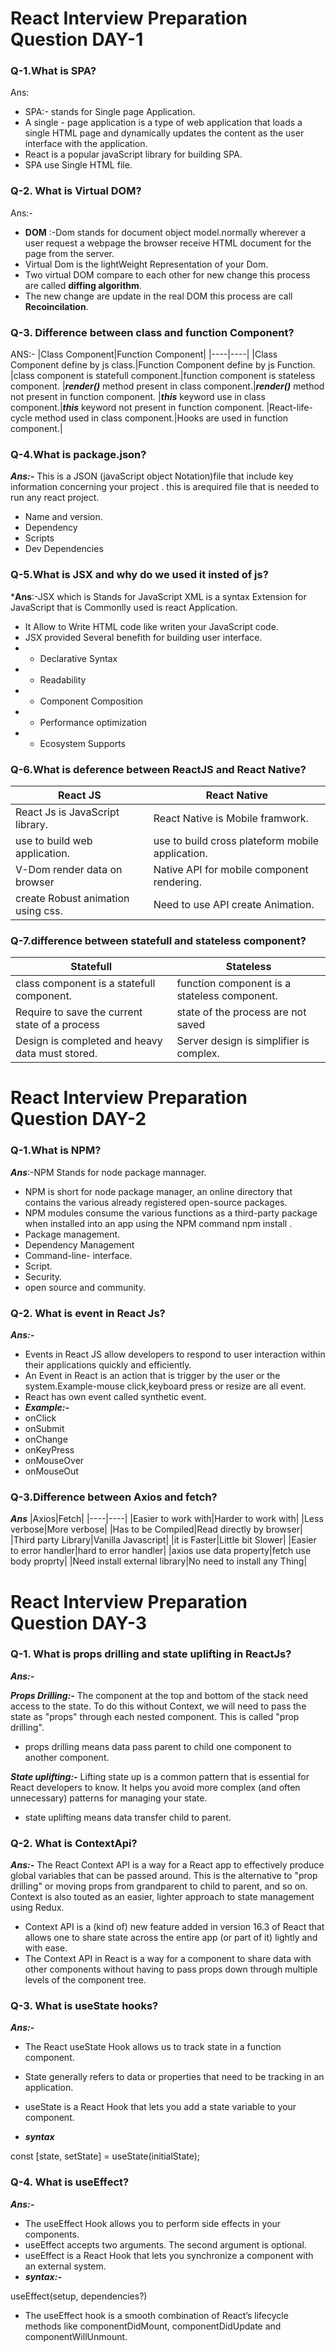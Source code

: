 # React Interview Preparation Question DAY-1
### Q-1.What is SPA?
Ans: 
- SPA:- stands for Single page Application.
- A single - page application is a type of web application that loads a single HTML page and dynamically updates the content as the user interface with the application.
- React is a popular javaScript library for building SPA.
- SPA use Single HTML file.
### Q-2. What is Virtual DOM?
Ans:-
- **DOM** :-Dom stands for document object model.normally wherever a user request a webpage the browser receive HTML document for the page from the server.
- Virtual Dom is the lightWeight Representation of your Dom.
- Two virtual DOM compare to each other for new change this process are called **diffing algorithm**.
- The new change are update in the real DOM this process are call **Recoincilation**.
### Q-3. Difference between class and function Component?
ANS:-
|Class Component|Function Component|
|----|----|
|Class Component define by js class.|Function Component define by js Function.
|class component is statefull component.|function component is stateless component.
|***render()*** method present in class component.|***render()*** method not present in function component.
|***this*** keyword use in class component.|***this*** keyword not present in function component.
|React-life-cycle method used in class component.|Hooks are used in function component.|

### Q-4.What is package.json?
***Ans:-*** This is a JSON (javaScript object Notation)file that include key information concerning your project . this is arequired file that is needed to run any react project.

- Name and version.
- Dependency
- Scripts
- Dev Dependencies

### Q-5.What is JSX and why do we used it insted of js?
***Ans**:-JSX which is Stands for JavaScript XML is a syntax Extension for JavaScript that is Commonlly used is react Application.

- It Allow to Write HTML code like writen your JavaScript code.
- JSX provided Several benefith for building user interface.
- - Declarative Syntax
- - Readability
- - Component Composition
- - Performance optimization
- - Ecosystem Supports

### Q-6.What is deference between ReactJS and React Native?
|React JS|React Native|
|----|----|
|React Js is JavaScript library.|React Native is  Mobile framwork.|
|use to build web application.|use to build cross plateform mobile application.|
V-Dom render data on browser|Native API for mobile component rendering.|
|create Robust animation using css.|Need to use API create Animation.|

### Q-7.difference between statefull and stateless component?
|Statefull|Stateless|
|----|----|
class component is a statefull component.|function component is a stateless component.|
|Require to save the current state of a process|state of the process are not saved|
|Design is completed and heavy data must stored.|Server design is simplifier is complex.|


# React Interview Preparation Question DAY-2
### Q-1.What is NPM?
***Ans***:-NPM Stands for node package mannager.

- NPM is short for node package manager, an online directory that contains the various already registered open-source packages.
- NPM modules consume the various functions as a third-party package when installed into an app using the NPM command npm install .
- Package management.
- Dependency Management
- Command-line- interface.
- Script.
- Security.
- open source and community.
### Q-2. What is event in React Js?
***Ans:-***

- Events in React JS allow developers to respond to user interaction within their applications quickly and efficiently. 
- An Event in React is an action that is trigger by the user or the system.Example-mouse click,keyboard press or resize are all event.
- React has own event called synthetic event.
- ***Example:-***
- onClick
- onSubmit
- onChange
- onKeyPress
- onMouseOver
- onMouseOut

### Q-3.Difference between Axios and fetch?
***Ans***
|Axios|Fetch|
|----|----|
|Easier to work with|Harder to work with|
|Less verbose|More verbose|
|Has to be Compiled|Read directly by browser|
|Third party Library|Vanilla Javascript|
|it is Faster|Little bit Slower|
|Easier to error handler|hard to error handler|
|axios use data property|fetch use body proprty|
|Need install external library|No need to install any Thing|

# React Interview Preparation Question DAY-3

### Q-1. What is props drilling and state uplifting in ReactJs?
***Ans:-***

 ***Props Drilling:-*** The component at the top and bottom of the stack need access to the state.
To do this without Context, we will need to pass the state as "props" through each nested component. This is called "prop drilling".

- props drilling means data pass parent to child one component to another component.

***State uplifting:-*** Lifting state up is a common pattern that is essential for React developers to know. It helps you avoid more complex (and often unnecessary) patterns for managing your state.

- state uplifting means data transfer child to parent.


### Q-2. What is ContextApi?
***Ans:-*** The React Context API is a way for a React app to effectively produce global variables that can be passed around. This is the alternative to "prop drilling" or moving props from grandparent to child to parent, and so on. Context is also touted as an easier, lighter approach to state management using Redux.

- Context API is a (kind of) new feature added in version 16.3 of React that allows one to share state across the entire app (or part of it) lightly and with ease.
- The Context API in React is a way for a component to share data with other components without having to pass props down through multiple levels of the component tree.

### Q-3. What is useState hooks?
***Ans:-***

- The React useState Hook allows us to track state in a function component.
- State generally refers to data or properties that need to be tracking in an application.

- useState is a React Hook that lets you add a state variable to your component.
- ***syntax***

const [state, setState] = useState(initialState);

### Q-4. What is useEffect?
***Ans:-***

- The useEffect Hook allows you to perform side effects in your components.
- useEffect accepts two arguments. The second argument is optional.
- useEffect is a React Hook that lets you synchronize a component with an external system.
- ***syntax:-***

useEffect(setup, dependencies?)

- The useEffect hook is a smooth combination of React’s lifecycle methods like componentDidMount, componentDidUpdate and componentWillUnmount.


